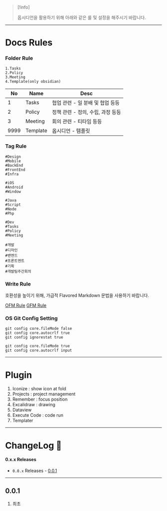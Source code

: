 
>[!info]
>
>옵시디언을 활용하기 위해 아래와 같은 룰 및 설정을 해주시기 바랍니다.

---
# Docs Rules

### Folder Rule

```Fold
1.Tasks
2.Policy
3.Meeting
4.Template(only obsidian)
```

| No   | Name     | Desc                  |
| ---- | -------- | --------------------- |
| 1    | Tasks    | 협업 관련 - 일 분배 및 협업 등등  |
| 2    | Policy   | 정책 관련 - 정의, 수립, 과정 등등 |
| 3    | Meeting  | 회의 관련 - 티타임 등등        |
| 9999 | Template | 옵시디언 - 템플릿            |

### Tag Rule

```English
#Design
#Mobile
#BackEnd
#FrontEnd
#Infra

#iOS
#Android
#Window

#Java
#Script
#Node
#Php

#Dev
#Tasks
#Policy
#Meeting

```

``` Korean
#개발
#디자인
#밴엔드
#프론트엔트
#기획
#개발팀주간회의
```

### Write Rule
호환성을 높이기 위해, 가급적 Flavored Markdown 문법을 사용하기 바랍니다. 

[OFM Rule](https://help.obsidian.md/Editing+and+formatting/Obsidian+Flavored+Markdown)
[GFM Rule](https://github.github.com/gfm/)


### OS Git  Config Setting

```Windows
git config core.fileMode false
git config core.autocrlf true
git config ignorestat true
```


```Mac
git config core.fileMode true
git config core.autocrlf input
```
---
# Plugin
1. Iconize : show icon at fold
2. Projects : project management
3. Remember : focus position
4. Excalidraw : drawing
5. Dataview
6. Execute Code : code run
7. Templater

---
# ChangeLog 🚀

#### 0.x.x Releases  
  
- `0.0.x` Releases -  [0.0.1](#001)

---
  ## 0.0.1
1. 최초
